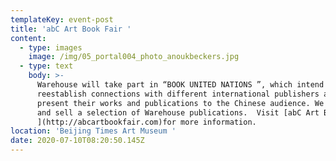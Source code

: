 ```yaml
---
templateKey: event-post
title: 'abC Art Book Fair '
content:
  - type: images
    image: /img/05_portal004_photo_anoukbeckers.jpg
  - type: text
    body: >-
      Warehouse will take part in “BOOK UNITED NATIONS ”, which intend to
      reestablish connections with different international publishers and
      present their works and publications to the Chinese audience. We will show
      and sell a selection of Warehouse publications.  Visit [abC Art Book Fair
      ](http://abcartbookfair.com)for more information.
location: 'Beijing Times Art Museum '
date: 2020-07-10T08:20:50.145Z
---
```

